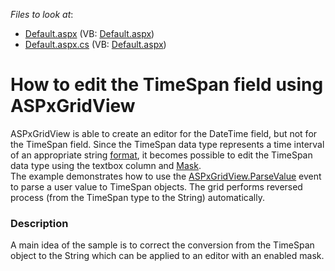 <!-- default file list -->
*Files to look at*:

* [Default.aspx](./CS/WebSite/Default.aspx) (VB: [Default.aspx](./VB/WebSite/Default.aspx))
* [Default.aspx.cs](./CS/WebSite/Default.aspx.cs) (VB: [Default.aspx](./VB/WebSite/Default.aspx))
<!-- default file list end -->
# How to edit the TimeSpan field using ASPxGridView


<p>ASPxGridView is able to create an editor for the DateTime field, but not for the TimeSpan field. Since the TimeSpan data type represents a time interval of an appropriate string <a href="http://msdn.microsoft.com/en-us/library/1ecy8h51.aspx"><u>format</u></a>, it becomes possible to edit the TimeSpan data type using the textbox column and <a href="http://documentation.devexpress.com/#AspNet/CustomDocument8171"><u>Mask</u></a>.<br />
The example demonstrates how to use the <a href="http://documentation.devexpress.com/#AspNet/DevExpressWebASPxGridViewASPxGridView_ParseValuetopic"><u>ASPxGridView.ParseValue</u></a> event to parse a user value to TimeSpan objects. The grid performs reversed process (from the TimeSpan type to the String) automatically.</p>


<h3>Description</h3>

<p>A main idea of the sample is to correct the conversion from the TimeSpan object to the String which can be applied to an editor with an enabled mask.</p>

<br/>


